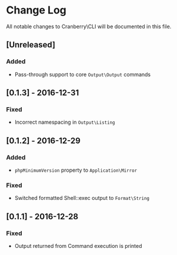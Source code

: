 # Change Log

All notable changes to Cranberry\CLI will be documented in this file.

## [Unreleased]
### Added
- Pass-through support to core `Output\Output` commands

## [0.1.3] - 2016-12-31
### Fixed
- Incorrect namespacing in `Output\Listing`

## [0.1.2] - 2016-12-29
### Added
- `phpMinimumVersion` property to `Application\Mirror`

### Fixed
- Switched formatted Shell::exec output to `Format\String`

## [0.1.1] - 2016-12-28
### Fixed
- Output returned from Command execution is printed
